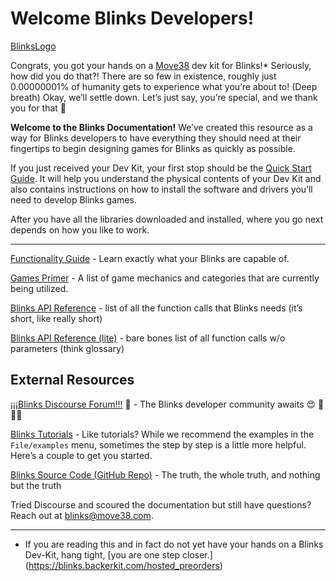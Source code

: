 # Welcome Blinks Developers!

[BlinksLogo](/assets/blinkslogo.png)

Congrats, you got your hands on a [Move38](https://www.move38.com/) dev kit for Blinks!* Seriously, how did you do that?! There are so few in existence, roughly just 0.00000001% of humanity gets to experience what you’re about to!  (Deep breath) Okay, we’ll settle down. Let’s just say, you’re special, and we thank you for that 🙂

**Welcome to the Blinks Documentation!** We’ve created this resource as a way for Blinks developers to have everything they should need at their fingertips to begin designing games for Blinks as quickly as possible. 

If you just received your Dev Kit, your first stop should be the [Quick Start Guide](quickstart.md). It will help you understand the physical contents of your Dev Kit and also contains instructions on how to install the software and drivers you’ll need to develop Blinks games. 

After you have all the libraries downloaded and installed, where you go next depends on how you like to work. 

----------

[Functionality Guide](functionality.md) - Learn exactly what your Blinks are capable of.

[Games Primer](primer.md) - A list of game mechanics and categories that are currently being utilized.

[Blinks API Reference](api.md) - list of all the function calls that Blinks needs (it’s short, like really short) 

[Blinks API Reference (lite)](apilite.md) - bare bones list of all function calls w/o parameters (think glossary)


## External Resources

[¡¡¡Blinks Discourse Forum!!!](http://forum.move38.com/) 🙂 - The Blinks developer community awaits 😍 🤠 🤗😨 

[Blinks Tutorials](http://forum.move38.com/c/tutorials) - Like tutorials? While we recommend the examples in the `File/examples` menu, sometimes the step by step is a little more helpful. Here’s a couple to get you started.

[Blinks Source Code (GitHub Repo)](https://github.com/Move38/Move38-Arduino-Platform) - The truth, the whole truth, and nothing but the truth

Tried Discourse and scoured the documentation but still have questions? 
Reach out at blinks@move38.com.


----------

* If you are reading this and in fact do not yet have your hands on a Blinks Dev-Kit, hang tight, [you are one step closer.] (https://blinks.backerkit.com/hosted_preorders)
